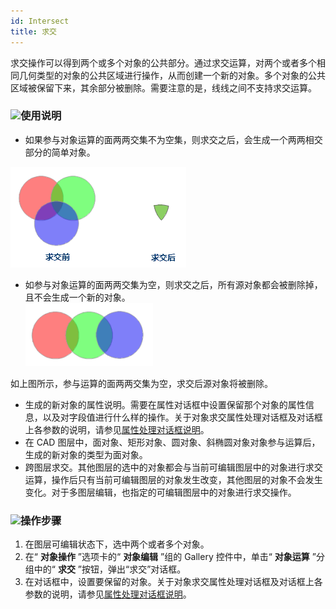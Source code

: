 ```yaml
---
id: Intersect
title: 求交  
---  
```

求交操作可以得到两个或多个对象的公共部分。通过求交运算，对两个或者多个相同几何类型的对象的公共区域进行操作，从而创建一个新的对象。多个对象的公共区域被保留下来，其余部分被删除。需要注意的是，线线之间不支持求交运算。

### ![](../../../img/read.gif)使用说明

  * 如果参与对象运算的面两两交集不为空集，则求交之后，会生成一个两两相交部分的简单对象。  
    
  ![](img/intersect01.png)

  * 如参与对象运算的面两两交集为空，则求交之后，所有源对象都会被删除掉，且不会生成一个新的对象。   
   ![](img/intersect03.png)  

  
如上图所示，参与运算的面两两交集为空，求交后源对象将被删除。

  * 生成的新对象的属性说明。需要在属性对话框中设置保留那个对象的属性信息，以及对字段值进行什么样的操作。关于对象求交属性处理对话框及对话框上各参数的说明，请参见[属性处理对话框说明](AttributeDiag)。
  * 在 CAD 图层中，面对象、矩形对象、圆对象、斜椭圆对象对象参与运算后，生成的新对象的类型为面对象。
  * 跨图层求交。其他图层的选中的对象都会与当前可编辑图层中的对象进行求交运算，操作后只有当前可编辑图层的对象发生改变，其他图层的对象不会发生变化。对于多图层编辑，也指定的可编辑图层中的对象进行求交操作。

### ![](../../../img/read.gif)操作步骤

  1. 在图层可编辑状态下，选中两个或者多个对象。
  2. 在“ **对象操作** ”选项卡的“ **对象编辑** ”组的 Gallery 控件中，单击“ **对象运算** ”分组中的“ **求交** ”按钮，弹出“求交”对话框。
  3. 在对话框中，设置要保留的对象。关于对象求交属性处理对话框及对话框上各参数的说明，请参见[属性处理对话框说明](AttributeDiag)。


